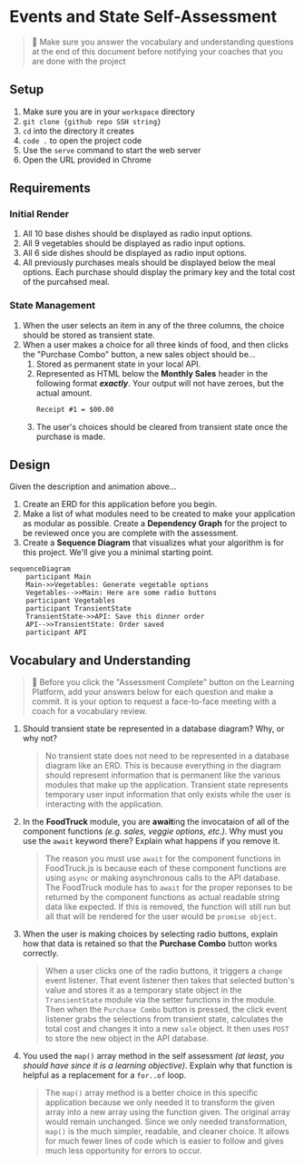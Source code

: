 # Events and State Self-Assessment

> 🧨 Make sure you answer the vocabulary and understanding questions at the end of this document before notifying your coaches that you are done with the project

## Setup

1. Make sure you are in your `workspace` directory
1. `git clone {github repo SSH string}`
1. `cd` into the directory it creates
1. `code .` to open the project code
1. Use the `serve` command to start the web server
1. Open the URL provided in Chrome

## Requirements

### Initial Render

1. All 10 base dishes should be displayed as radio input options.
1. All 9 vegetables should be displayed as radio input options.
1. All 6 side dishes should be displayed as radio input options.
1. All previously purchases meals should be displayed below the meal options. Each purchase should display the primary key and the total cost of the purcahsed meal.

### State Management

1. When the user selects an item in any of the three columns, the choice should be stored as transient state.
1. When a user makes a choice for all three kinds of food, and then clicks the "Purchase Combo" button, a new sales object should be...
   1. Stored as permanent state in your local API.
   1. Represented as HTML below the **Monthly Sales** header in the following format **_exactly_**. Your output will not have zeroes, but the actual amount.
      ```html
      Receipt #1 = $00.00
      ```
   1. The user's choices should be cleared from transient state once the purchase is made.

## Design

Given the description and animation above...

1. Create an ERD for this application before you begin.
1. Make a list of what modules need to be created to make your application as modular as possible. Create a **Dependency Graph** for the project to be reviewed once you are complete with the assessment.
1. Create a **Sequence Diagram** that visualizes what your algorithm is for this project. We'll give you a minimal starting point.

```mermaid
sequenceDiagram
    participant Main
    Main->>Vegetables: Generate vegetable options
    Vegetables-->>Main: Here are some radio buttons
    participant Vegetables
    participant TransientState
    TransientState->>API: Save this dinner order
    API-->>TransientState: Order saved
    participant API
```

## Vocabulary and Understanding

> 🧨 Before you click the "Assessment Complete" button on the Learning Platform, add your answers below for each question and make a commit. It is your option to request a face-to-face meeting with a coach for a vocabulary review.

1. Should transient state be represented in a database diagram? Why, or why not?
   > No transient state does not need to be represented in a database diagram like an ERD. This is because everything in the diagram should represent information that is permanent like the various modules that make up the application. Transient state represents temporary user input information that only exists while the user is interacting with the application.
2. In the **FoodTruck** module, you are **await**ing the invocataion of all of the component functions _(e.g. sales, veggie options, etc.)_. Why must you use the `await` keyword there? Explain what happens if you remove it.
   > The reason you must use `await` for the component functions in FoodTruck.js is because each of these component functions are using `async` or making asynchronous calls to the API database. The FoodTruck module has to `await` for the proper reponses to be returned by the component functions as actual readable string data like expected. If this is removed, the function will still run but all that will be rendered for the user would be `promise object`.
3. When the user is making choices by selecting radio buttons, explain how that data is retained so that the **Purchase Combo** button works correctly.
   > When a user clicks one of the radio buttons, it triggers a `change` event listener. That event listener then takes that selected button's value and stores it as a temporary state object in the `TransientState` module via the setter functions in the module. Then when the `Purchase Combo` button is pressed, the click event listener grabs the selections from transient state, calculates the total cost and changes it into a new `sale` object. It then uses `POST` to store the new object in the API database.
4. You used the `map()` array method in the self assessment _(at least, you should have since it is a learning objective)_. Explain why that function is helpful as a replacement for a `for..of` loop.
   > The `map()` array method is a better choice in this specific application because we only needed it to transform the given array into a new array using the function given. The original array would remain unchanged. Since we only needed transformation, `map()` is the much simpler, readable, and cleaner choice. It allows for much fewer lines of code which is easier to follow and gives much less opportunity for errors to occur.
